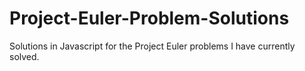 # Project-Euler-Problem-Solutions
Solutions in Javascript for the Project Euler problems I have currently solved.
